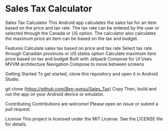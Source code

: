 # Sales Tax Calculator

Sales Tax Calculator
This Android app calculates the sales tax for an item based on the price and tax rate. The tax rate can be entered by the user or selected through the Canada or US option. The calculator also calculates the maximum price an item can be based on the tax and budget.

Features
Calculate sales tax based on price and tax rate
Select tax rate through Canadian provinces or US states option
Calculate maximum item price based on tax and budget
Built with Jetpack Compose for UI
Uses MVVM architecture
Navigation Compose to move between screens

Getting Started
To get started, clone this repository and open it in Android Studio.

git clone (https://github.com/Ben-ayesu/Sales_Tax)
Copy
Then, build and run the app on your Android device or emulator.

Contributing
Contributions are welcome! Please open an issue or submit a pull request.

License
This project is licensed under the MIT License. See the LICENSE file for details.


